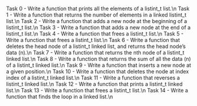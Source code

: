 Task 0 - Write a function that prints all the elements of a listint_t list.\n
Task 1 - Write a function that returns the number of elements in a linked listint_t list.\n
Task 2 - Write a function that adds a new node at the beginning of a listint_t list.\n
Task 3 - Write a function that adds a new node at the end of a listint_t list.\n
Task 4 - Write a function that frees a listint_t list.\n
Task 5 - Write a function that frees a listint_t list.\n
Task 6 - Write a function that deletes the head node of a listint_t linked list, and returns the head node’s data (n).\n
Task 7 - Write a function that returns the nth node of a listint_t linked list.\n
Task 8 - Write a function that returns the sum of all the data (n) of a listint_t linked list.\n
Task 9 - Write a function that inserts a new node at a given position.\n
Task 10 - Write a function that deletes the node at index index of a listint_t linked list.\n
Task 11 - Write a function that reverses a listint_t linked list.\n
Task 12 - Write a function that prints a listint_t linked list.\n
Task 13 - Write a function that frees a listint_t list.\n
Task 14 - Write a function that finds the loop in a linked list.\n

